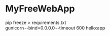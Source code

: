 # MyFreeWebApp

pip freeze > requirements.txt
<br />
gunicorn --bind=0.0.0.0 --timeout 600 hello:app
